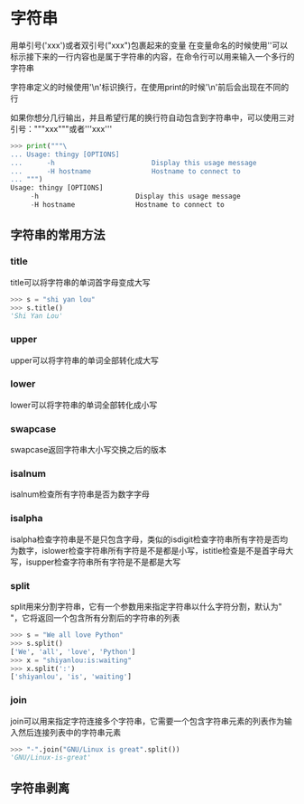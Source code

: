# 字符串
用单引号('xxx')或者双引号("xxx")包裹起来的变量
在变量命名的时候使用'\'可以标示接下来的一行内容也是属于字符串的内容，在命令行可以用来输入一个多行的字符串

字符串定义的时候使用'\n'标识换行，在使用print的时候'\n'前后会出现在不同的行

如果你想分几行输出，并且希望行尾的换行符自动包含到字符串中，可以使用三对引号："""xxx"""或者'''xxx'''
```python
>>> print("""\
... Usage: thingy [OPTIONS]
...      -h                        Display this usage message
...      -H hostname               Hostname to connect to
... """)
Usage: thingy [OPTIONS]
     -h                        Display this usage message
     -H hostname               Hostname to connect to
```
## 字符串的常用方法
### title
title可以将字符串的单词首字母变成大写
```python
>>> s = "shi yan lou"
>>> s.title()
'Shi Yan Lou'
```
### upper
upper可以将字符串的单词全部转化成大写

### lower
lower可以将字符串的单词全部转化成小写

### swapcase
swapcase返回字符串大小写交换之后的版本

### isalnum
isalnum检查所有字符串是否为数字字母

### isalpha
isalpha检查字符串是不是只包含字母，类似的isdigit检查字符串所有字符是否均为数字，islower检查字符串所有字符是不是都是小写，istitle检查是不是首字母大写，isupper检查字符串所有字符是不是都是大写

### split
split用来分割字符串，它有一个参数用来指定字符串以什么字符分割，默认为" "，它将返回一个包含所有分割后的字符串的列表

```python
>>> s = "We all love Python"
>>> s.split()
['We', 'all', 'love', 'Python']
>>> x = "shiyanlou:is:waiting"
>>> x.split(':')
['shiyanlou', 'is', 'waiting']
```

### join
join可以用来指定字符连接多个字符串，它需要一个包含字符串元素的列表作为输入然后连接列表中的字符串元素

```python
>>> "-".join("GNU/Linux is great".split())
'GNU/Linux-is-great'
```
## 字符串剥离